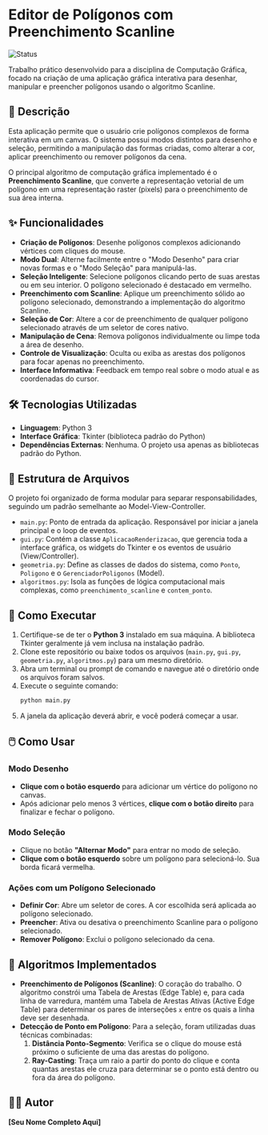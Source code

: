 # Editor de Polígonos com Preenchimento Scanline

![Status](https://img.shields.io/badge/status-conclu%C3%ADdo-brightgreen)

Trabalho prático desenvolvido para a disciplina de Computação Gráfica, focado na criação de uma aplicação gráfica interativa para desenhar, manipular e preencher polígonos usando o algoritmo Scanline.

## 📜 Descrição

Esta aplicação permite que o usuário crie polígonos complexos de forma interativa em um canvas. O sistema possui modos distintos para desenho e seleção, permitindo a manipulação das formas criadas, como alterar a cor, aplicar preenchimento ou remover polígonos da cena.

O principal algoritmo de computação gráfica implementado é o **Preenchimento Scanline**, que converte a representação vetorial de um polígono em uma representação raster (pixels) para o preenchimento de sua área interna.

## ✨ Funcionalidades

- **Criação de Polígonos**: Desenhe polígonos complexos adicionando vértices com cliques do mouse.
- **Modo Dual**: Alterne facilmente entre o "Modo Desenho" para criar novas formas e o "Modo Seleção" para manipulá-las.
- **Seleção Inteligente**: Selecione polígonos clicando perto de suas arestas ou em seu interior. O polígono selecionado é destacado em vermelho.
- **Preenchimento com Scanline**: Aplique um preenchimento sólido ao polígono selecionado, demonstrando a implementação do algoritmo Scanline.
- **Seleção de Cor**: Altere a cor de preenchimento de qualquer polígono selecionado através de um seletor de cores nativo.
- **Manipulação de Cena**: Remova polígonos individualmente ou limpe toda a área de desenho.
- **Controle de Visualização**: Oculta ou exiba as arestas dos polígonos para focar apenas no preenchimento.
- **Interface Informativa**: Feedback em tempo real sobre o modo atual e as coordenadas do cursor.

## 🛠️ Tecnologias Utilizadas

- **Linguagem**: Python 3
- **Interface Gráfica**: Tkinter (biblioteca padrão do Python)
- **Dependências Externas**: Nenhuma. O projeto usa apenas as bibliotecas padrão do Python.

## 📂 Estrutura de Arquivos

O projeto foi organizado de forma modular para separar responsabilidades, seguindo um padrão semelhante ao Model-View-Controller.

-   `main.py`: Ponto de entrada da aplicação. Responsável por iniciar a janela principal e o loop de eventos.
-   `gui.py`: Contém a classe `AplicacaoRenderizacao`, que gerencia toda a interface gráfica, os widgets do Tkinter e os eventos de usuário (View/Controller).
-   `geometria.py`: Define as classes de dados do sistema, como `Ponto`, `Poligono` e o `GerenciadorPoligonos` (Model).
-   `algoritmos.py`: Isola as funções de lógica computacional mais complexas, como `preenchimento_scanline` e `contem_ponto`.

## 🚀 Como Executar

1.  Certifique-se de ter o **Python 3** instalado em sua máquina. A biblioteca Tkinter geralmente já vem inclusa na instalação padrão.
2.  Clone este repositório ou baixe todos os arquivos (`main.py`, `gui.py`, `geometria.py`, `algoritmos.py`) para um mesmo diretório.
3.  Abra um terminal ou prompt de comando e navegue até o diretório onde os arquivos foram salvos.
4.  Execute o seguinte comando:
    ```bash
    python main.py
    ```
5.  A janela da aplicação deverá abrir, e você poderá começar a usar.

## 🖱️ Como Usar

### Modo Desenho
-   **Clique com o botão esquerdo** para adicionar um vértice do polígono no canvas.
-   Após adicionar pelo menos 3 vértices, **clique com o botão direito** para finalizar e fechar o polígono.

### Modo Seleção
-   Clique no botão **"Alternar Modo"** para entrar no modo de seleção.
-   **Clique com o botão esquerdo** sobre um polígono para selecioná-lo. Sua borda ficará vermelha.

### Ações com um Polígono Selecionado
-   **Definir Cor**: Abre um seletor de cores. A cor escolhida será aplicada ao polígono selecionado.
-   **Preencher**: Ativa ou desativa o preenchimento Scanline para o polígono selecionado.
-   **Remover Polígono**: Exclui o polígono selecionado da cena.

## 🧠 Algoritmos Implementados

-   **Preenchimento de Polígonos (Scanline)**: O coração do trabalho. O algoritmo constrói uma Tabela de Arestas (Edge Table) e, para cada linha de varredura, mantém uma Tabela de Arestas Ativas (Active Edge Table) para determinar os pares de interseções `x` entre os quais a linha deve ser desenhada.
-   **Detecção de Ponto em Polígono**: Para a seleção, foram utilizadas duas técnicas combinadas:
    1.  **Distância Ponto-Segmento**: Verifica se o clique do mouse está próximo o suficiente de uma das arestas do polígono.
    2.  **Ray-Casting**: Traça um raio a partir do ponto do clique e conta quantas arestas ele cruza para determinar se o ponto está dentro ou fora da área do polígono.

## 👨‍💻 Autor

**[Seu Nome Completo Aqui]**


